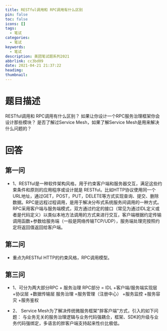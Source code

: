 ```yaml
---
title: RESTful调用和 RPC调用有什么区别
pin: false
toc: false
icons: []
tags:
  - 笔试
categories:
  - 笔试
keywords:
  - 笔试
description: 美团笔试题系列2021
abbrlink: cc3bd09
date: 2021-04-21 21:37:22
headimg:
thumbnail:
---
```


# 题目描述
RESTful调用和 RPC调用有什么区别？
如果让你设计一个RPC服务治理框架你会设计那些模块？
是否了解过Service Mesh，如果了解Service Mesh是用来解决什么问题的？

# 回答
## 第一问
- 1、RESTful是一种软件架构风格，用于约束客户端和服务器交互，满足这些约束条件和原则的应用程序或设计就是 RESTful。比如HTTP协议使用同一个URL地址，通过GET，POST，PUT，DELETE等方式实现查询、提交、删除数据。RPC是远程过程调用，是用于解决分布式系统服务间调用的一种方式。RPC采用客户端与服务端模式，双方通过约定的接口（常见为通过IDL定义或者是代码定义）以类似本地方法调用的方式来进行交互，客户端根据约定传输调用函数+参数给服务端（一般是网络传输TCP/UDP），服务端处理完按照约定将返回值返回给客户端。

## 第二问
- 重点为RESTful HTTP的约束风格，RPC调用模型。


## 第三问
- 1、可分为两大部分RPC + 服务治理
RPC部分 = IDL  +客户端/服务端实现层  +协议层 +数据传输层
服务治理 =服务管理（注册中心） +服务监控 +服务容灾 +服务鉴权

- 2、 Service Mesh为了解决传统微服务框架"胖客户端"方式，引入的如下问题：
与业务无关的服务治理逻辑与业务代码强耦合，框架、SDK的升级与业务代码强绑定，多语言的胖客户端支持起来性价比极低。